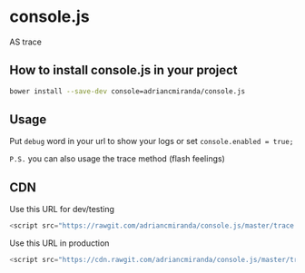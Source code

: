 console.js
==========

AS trace

## How to install __console.js__ in your project

```bash
bower install --save-dev console=adriancmiranda/console.js
```

## Usage

Put `debug` word in your url to show your logs or set `console.enabled = true;`

`P.S.` you can also usage the trace method (flash feelings)

## CDN
Use this URL for dev/testing

```javascript
<script src="https://rawgit.com/adriancmiranda/console.js/master/trace.min.js"></script>
```

Use this URL in production

```javascript
<script src="https://cdn.rawgit.com/adriancmiranda/console.js/master/trace.min.js"></script>
```
